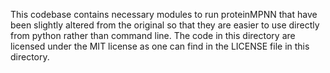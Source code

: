 This codebase contains necessary modules to run proteinMPNN that have been slightly altered from the original so that they are easier to use directly from python rather than command line. The code in this directory are licensed under the MIT license as one can find in the LICENSE file in this directory.